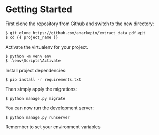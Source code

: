 # Getting Started

First clone the repository from Github and switch to the new directory:

    $ git clone https://github.com/anarkopin/extract_data_pdf.git
    $ cd {{ project_name }}
    
Activate the virtualenv for your project.
    
    $ python -m venv env
    $ .\env\Scripts\Activate


Install project dependencies:

    $ pip install -r requirements.txt
    
    
Then simply apply the migrations:

    $ python manage.py migrate
   

You can now run the development server:

    $ python manage.py runserver
    
Remember to set your environment variables

